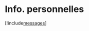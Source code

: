 # Info. personnelles

[!include[messages](infopersonnelles.messages.autogen.md)]












































































































